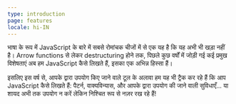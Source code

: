 ```yaml
---
type: introduction
page: features
locale: hi-IN
---
```


भाषा के रूप में JavaScript के बारे में सबसे रोमांचक चीजों में से एक यह है कि यह अभी भी खड़ा नहीं है। Arrow functions से लेकर destructuring होने तक, पिछले कुछ वर्षों में जोड़ी गई कई प्रमुख विशेषताएं अब हम JavaScript कैसे लिखते हैं, इसका एक अभिन्न हिस्सा हैं।

इसलिए इस वर्ष से, आपके द्वारा उपयोग किए जाने वाले टूल के अलावा हम यह भी ट्रैक कर रहे हैं कि आप JavaScript कैसे लिखते हैं: पैटर्न, वाक्यविन्यास, और आपके द्वारा उपयोग की जाने वाली सुविधाएँ... या शायद अभी तक उपयोग न करें लेकिन निश्चित रूप से नज़र रख रहे हैं!

